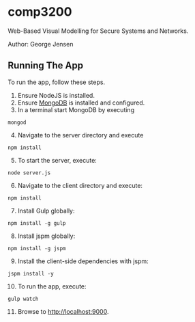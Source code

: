 # comp3200
Web-Based Visual Modelling for Secure Systems and Networks.

Author: George Jensen

## Running The App

To run the app, follow these steps.

1. Ensure NodeJS is installed.
2. Ensure [MongoDB](https://docs.mongodb.org/manual/tutorial/install-mongodb-on-os-x/#install-mongodb-manually) is installed and configured. 
3. In a terminal start MongoDB by executing
  ```shell
  mongod
  ```
4. Navigate to the server directory and execute

  ```shell
  npm install
  ```
5. To start the server, execute:
 
  ```shell
  node server.js
  ```
6. Navigate to the client directory and execute:

  ```shell
  npm install
  ```
7. Install Gulp globally:

  ```shell
  npm install -g gulp
  ```

8. Install jspm globally:

  ```shell
  npm install -g jspm
  ```
  
9. Install the client-side dependencies with jspm:

  ```shell
  jspm install -y
  ```

10. To run the app, execute:

  ```shell
  gulp watch
  ```
11. Browse to [http://localhost:9000](http://localhost:9000). 
